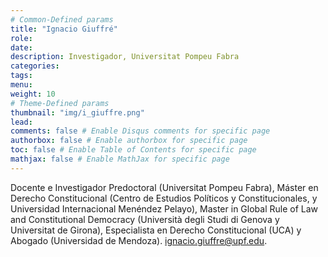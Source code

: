 ```yaml
---
# Common-Defined params
title: "Ignacio Giuffré"
role: 
date: 
description: Investigador, Universitat Pompeu Fabra
categories:
tags:
menu: 
weight: 10
# Theme-Defined params
thumbnail: "img/i_giuffre.png"
lead: 
comments: false # Enable Disqus comments for specific page
authorbox: false # Enable authorbox for specific page
toc: false # Enable Table of Contents for specific page
mathjax: false # Enable MathJax for specific page
---
```


Docente e Investigador Predoctoral (Universitat Pompeu Fabra), Máster en Derecho Constitucional (Centro de Estudios Políticos y Constitucionales, y Universidad Internacional Menéndez Pelayo), Master in Global Rule of Law and Constitutional Democracy (Università degli Studi di Genova y Universitat de Girona), Especialista en Derecho Constitucional (UCA) y Abogado (Universidad de Mendoza). ignacio.giuffre@upf.edu.

